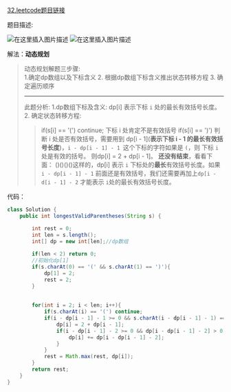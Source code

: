 ﻿[32.leetcode题目链接](https://leetcode-cn.com/problems/longest-valid-parentheses/)

题目描述:

![在这里插入图片描述](https://img-blog.csdnimg.cn/7fd8578e23dc4ed08bd532b4e1971087.png?x-oss-process=image/watermark,type_d3F5LXplbmhlaQ,shadow_50,text_Q1NETiBAYmlpZW51,size_20,color_FFFFFF,t_70,g_se,x_16)
![在这里插入图片描述](https://img-blog.csdnimg.cn/ff8aed09f82a4c0a99288e81912457fd.png?x-oss-process=image/watermark,type_d3F5LXplbmhlaQ,shadow_50,text_Q1NETiBAYmlpZW51,size_20,color_FFFFFF,t_70,g_se,x_16)


解法：**动态规划**
> 动态规划解题三步骤:  
>  1.确定dp数组以及下标含义
>  2. 根据dp数组下标含义推出状态转移方程
>  3. 确定遍历顺序
>   ***
>   此题分析:
>   1.dp数组下标及含义: dp[i] 表示下标 `i` 处的最长有效括号长度。
>   2. 确定状态转移方程: 
>   >   if(s[i] == '(') continue;   下标 i 处肯定不是有效括号
>   if(s[i] == ')')
>   			判断 i 处是否有效括号，需要用到 dp[i - 1](**表示下标 i - 1 的最长有效括号长度**)，`i - dp[i - 1] - 1 `这个下标的字符如果是 `(`，则 下标 `i` 处是有效的括号。
>   则dp[i] = 2 + dp[i - 1]。 **还没有结束**，看看下面：
>   ()()()()这样的，dp[i] 表示 `i` 下标处的**最长**有效括号长度。如果 `i - dp[i - 1] - 1` 前面还是有效括号，我们还需要再加上`dp[i - d[i - 1] - 2` 才能表示 `i`处的最长有效括号长度。


代码：
```java
class Solution {
    public int longestValidParentheses(String s) {

        int rest = 0;
        int len = s.length();
        int[] dp = new int[len];//dp数组 
        
        if(len < 2) return 0;
        //初始化dp[1]
        if(s.charAt(0) == '(' && s.charAt(1) == ')'){
            dp[1] = 2;
            rest = 2;
        }
        
        
        for(int i = 2; i < len; i++){
            if(s.charAt(i) == '(') continue;
            if(i - dp[i - 1] - 1 >= 0 && s.charAt(i - dp[i - 1] - 1) == '('){
                dp[i] = 2 + dp[i - 1];
                if(i - dp[i - 1] - 2 >= 0 && dp[i - dp[i - 1] - 2] > 0){
                    dp[i] += dp[i - dp[i - 1] - 2];
                }
            }
            rest = Math.max(rest, dp[i]);
        }
        return rest;
    }
}
```
